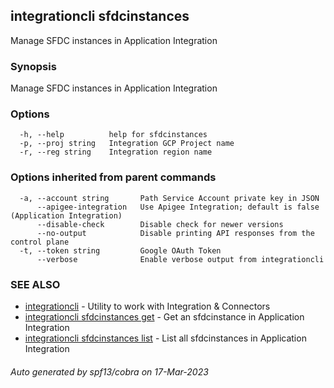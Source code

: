 ## integrationcli sfdcinstances

Manage SFDC instances in Application Integration

### Synopsis

Manage SFDC instances in Application Integration

### Options

```
  -h, --help          help for sfdcinstances
  -p, --proj string   Integration GCP Project name
  -r, --reg string    Integration region name
```

### Options inherited from parent commands

```
  -a, --account string       Path Service Account private key in JSON
      --apigee-integration   Use Apigee Integration; default is false (Application Integration)
      --disable-check        Disable check for newer versions
      --no-output            Disable printing API responses from the control plane
  -t, --token string         Google OAuth Token
      --verbose              Enable verbose output from integrationcli
```

### SEE ALSO

* [integrationcli](integrationcli.md)	 - Utility to work with Integration & Connectors
* [integrationcli sfdcinstances get](integrationcli_sfdcinstances_get.md)	 - Get an sfdcinstance in Application Integration
* [integrationcli sfdcinstances list](integrationcli_sfdcinstances_list.md)	 - List all sfdcinstances in Application Integration

###### Auto generated by spf13/cobra on 17-Mar-2023
